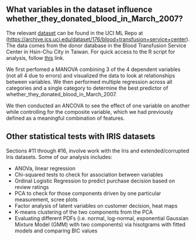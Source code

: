 ## What variables in the dataset influence whether_they_donated_blood_in_March_2007?

The relevant [dataset](https://github.com/mariaciko/Blood-donation/blob/main/transfusion_copy.data) can be found in the UCI ML Repo at (https://archive.ics.uci.edu/dataset/176/blood+transfusion+service+center). The data comes from the donor database in the Blood Transfusion Service Center in Hsin-Chu City in Taiwan.
For quick access to the R script for analysis, follow [this](https://github.com/mariaciko/Blood-donation/blob/main/blood.R) link.

We first perfomed a MANOVA combining 3 of the 4 dependent variables (not all 4 due to errors) and visualized the data to look at relationships between variables. We then performed multiple regression across all categories and a single category to determine the best predictor of whether_they_donated_blood_in_March_2007. 

We then conducted an ANCOVA to see the effect of one variable on another while controlling for the composite variable, which we had previously defined as a meaningful combination of features.

## Other statistical tests with IRIS datasets
Sections #11 through #16, involve work with the Iris and extended/corrupted Iris datasets. Some of our analysis includes: 
  - ANOVa, linear regression
  - Chi-squared tests to check for association between variables
  - Ordinal Logistic Regression to predict purchase decision based on review ratings
  - PCA to check for those components driven by one particular measurement, scree plots
  - Factor analysis of latent variables on customer decision, heat maps
  - K-means clustering of the two components from the PCA
  - Evaluating different PDFs (i.e. normal, log-normal, exponential Gaussian Mixture Model (GMM) with two components) via hisotgrams with fitted models and comparing BIC values
